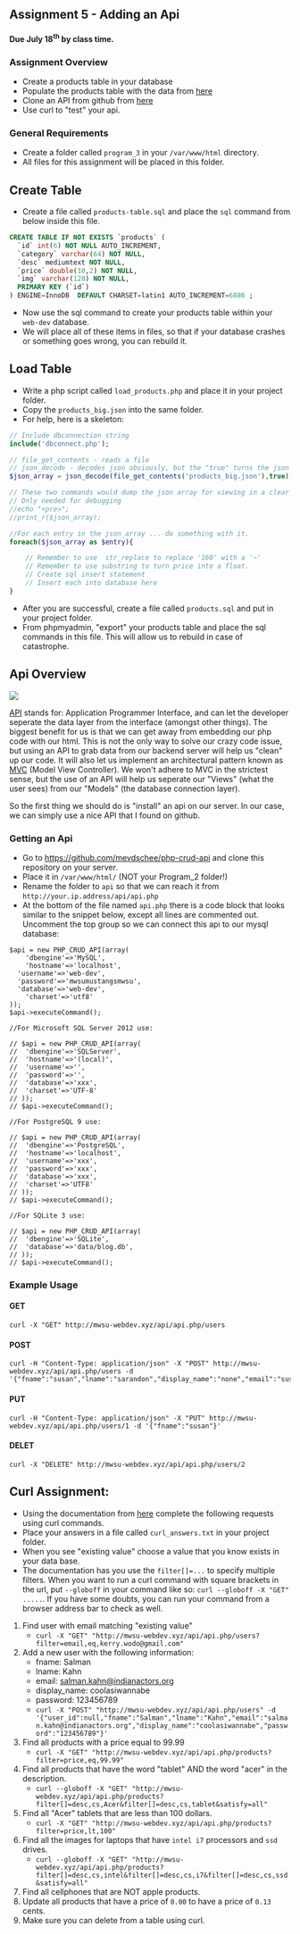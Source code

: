 ## Assignment 5 - Adding an Api
#### Due July 18<sup>th</sup> by class time.

### Assignment Overview

- Create a products table in your database
- Populate the products table with the data from [here](https://raw.githubusercontent.com/rugbyprof/Mwsu-Web-Dev/master/products_big.json)
- Clone an API from github from [here](https://github.com/mevdschee/php-crud-api)
- Use curl to "test" your api.

### General Requirements
- Create a folder called `program_3` in your `/var/www/html` directory.
- All files for this assignment will be placed in this folder. 

## Create Table 

- Create a file called `products-table.sql` and place the `sql` command from below inside this file.

```sql
CREATE TABLE IF NOT EXISTS `products` (
  `id` int(6) NOT NULL AUTO_INCREMENT,
  `category` varchar(64) NOT NULL,
  `desc` mediumtext NOT NULL,
  `price` double(10,2) NOT NULL,
  `img` varchar(128) NOT NULL,
  PRIMARY KEY (`id`)
) ENGINE=InnoDB  DEFAULT CHARSET=latin1 AUTO_INCREMENT=6886 ;
```

- Now use the sql command to create your products table within your `web-dev` database.
- We will place all of these items in files, so that if your database crashes or something goes wrong, you can rebuild it.

## Load Table

- Write a php script called `load_products.php` and place it in your project folder.
- Copy the `products_big.json` into the same folder.
- For help, here is a skeleton:

```php
// Include dbconnection string
include('dbconnect.php');

// file_get_contents - reads a file
// json_decode - decodes json obviously, but the "true" turns the json into an associative array.
$json_array = json_decode(file_get_contents('products_big.json'),true);

// These two commands would dump the json array for viewing in a clear manner.
// Only needed for debugging
//echo "<pre>";
//print_r($json_array);

//For each entry in the json_array ... do something with it.
foreach($json_array as $entry){

	// Remember to use  str_replace to replace '160' with a '~'
	// Remember to use substring to turn price into a float.
	// Create sql insert statement
	// Insert each into database here
}
```

- After you are successful, create a file called `products.sql` and put in your project folder.
- From phpmyadmin, "export" your products table and place the sql commands in this file. This will allow us to rebuild in case of catastrophe.

## Api Overview

![](http://f.cl.ly/items/1Z0l3P0a0L3a3v3h3T3C/api.png)

[API](https://en.wikipedia.org/wiki/Application_programming_interface) stands for: Application Programmer Interface, and can let the developer seperate the data layer from the interface (amongst other things). The biggest benefit for us is that we can get away from embedding our php code with our html. This is not the only way to solve our crazy code issue, but using an API to grab data from our backend server will help us "clean" up our code. It will also let us implement an architectural pattern known as [MVC](https://en.wikipedia.org/wiki/Model%E2%80%93view%E2%80%93controller) (Model View Controller). We won't adhere to MVC in the strictest sense, but the use of an API will help us seperate our "Views" (what the user sees) from our "Models" (the database connection layer).

So the first thing we should do is "install" an api on our server. In our case, we can simply use a nice API that I found on github.


### Getting an Api

- Go to https://github.com/mevdschee/php-crud-api and clone this repository on your server.
- Place it in `/var/www/html/` (NOT your Program_2 folder!)
- Rename the folder to `api` so that we can reach it from `http://your.ip.address/api/api.php`
- At the bottom of the file named `api.php` there is a code block that looks similar to the snippet below, except all lines are commented out. Uncomment the top group so we can connect this api to our mysql database:

```
$api = new PHP_CRUD_API(array(
	'dbengine'=>'MySQL',
	'hostname'=>'localhost',
  'username'=>'web-dev',
  'password'=>'mwsumustangsmwsu',
  'database'=>'web-dev',
	'charset'=>'utf8'
));
$api->executeCommand();

//For Microsoft SQL Server 2012 use:

// $api = new PHP_CRUD_API(array(
// 	'dbengine'=>'SQLServer',
// 	'hostname'=>'(local)',
// 	'username'=>'',
// 	'password'=>'',
// 	'database'=>'xxx',
// 	'charset'=>'UTF-8'
// ));
// $api->executeCommand();

//For PostgreSQL 9 use:

// $api = new PHP_CRUD_API(array(
// 	'dbengine'=>'PostgreSQL',
// 	'hostname'=>'localhost',
// 	'username'=>'xxx',
// 	'password'=>'xxx',
// 	'database'=>'xxx',
// 	'charset'=>'UTF8'
// ));
// $api->executeCommand();

//For SQLite 3 use:

// $api = new PHP_CRUD_API(array(
// 	'dbengine'=>'SQLite',
// 	'database'=>'data/blog.db',
// ));
// $api->executeCommand();
```

### Example Usage

#### GET
```
curl -X "GET" http://mwsu-webdev.xyz/api/api.php/users
```


#### POST
```
curl -H "Content-Type: application/json" -X "POST" http://mwsu-webdev.xyz/api/api.php/users -d '{"fname":"susan","lname":"sarandon","display_name":"none","email":"susan@radical.com","password":"a;lsdjf;alsdjf;alsdfja;sdjfasdjfasldkjf"}'
```

#### PUT
```
curl -H "Content-Type: application/json" -X "PUT" http://mwsu-webdev.xyz/api/api.php/users/1 -d '{"fname":"susan"}'
```

#### DELET
```
curl -X "DELETE" http://mwsu-webdev.xyz/api/api.php/users/2
```

## Curl Assignment:

- Using the documentation from [here](https://github.com/mevdschee/php-crud-api) complete the following requests using curl commands.
- Place your answers in a file called `curl_answers.txt` in your project folder.
- When you see "existing value" choose a value that you know exists in your data base.
- The documentation has you use the `filter[]=...` to specify multiple filters. When you want to run a curl command with square brackets in the url, put `--globoff` in your command like so: `curl --globoff -X "GET" .....`. If you have some doubts, you can run your command from a browser address bar to check as well.

1. Find user with email matching "existing value" 
    - `curl -X "GET" "http://mwsu-webdev.xyz/api/api.php/users?filter=email,eq,kerry.wodo@gmail.com"`
2. Add a new user with the following information:
    - fname: Salman
    - lname: Kahn
    - email: salman.kahn@indianactors.org
    - display_name: coolasiwannabe
    - password: 123456789
    - `curl -X "POST" "http://mwsu-webdev.xyz/api/api.php/users" -d '{"user_id":null,"fname":"Salman","lname":"Kahn","email":"salman.kahn@indianactors.org","display_name":"coolasiwannabe","password":"123456789"}'`
3. Find all products with a price equal to 99.99
    - `curl -X "GET" "http://mwsu-webdev.xyz/api/api.php/products?filter=price,eq,99.99"`
4. Find all products that have the word "tablet" AND the word "acer" in the description.
    - `curl --globoff -X "GET" "http://mwsu-webdev.xyz/api/api.php/products?filter[]=desc,cs,Acer&filter[]=desc,cs,tablet&satisfy=all"`
5. Find all "Acer" tablets that are less than 100 dollars.
    - `curl -X "GET" "http://mwsu-webdev.xyz/api/api.php/products?filter=price,lt,100"`
6. Find all the images for laptops that have `intel i7` processors and `ssd` drives.
    - `curl --globoff -X "GET" "http://mwsu-webdev.xyz/api/api.php/products?filter[]=desc,cs,intel&filter[]=desc,cs,i7&filter[]=desc,cs,ssd&satisfy=all"`
7. Find all cellphones that are NOT apple products.
8. Update all products that have a price of `0.00` to have a price of `0.13` cents.
8. Make sure you can delete from a table using curl.

